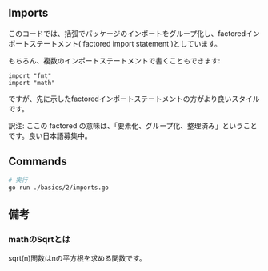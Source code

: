 ## Imports
このコードでは、括弧でパッケージのインポートをグループ化し、factoredインポートステートメント( factored import statement )としています。

もちろん、複数のインポートステートメントで書くこともできます:

```
import "fmt"
import "math"
```

ですが、先に示したfactoredインポートステートメントの方がより良いスタイルです。

訳注: ここの factored の意味は、「要素化、グループ化、整理済み」ということです。良い日本語募集中。

## Commands

```zsh
# 実行
go run ./basics/2/imports.go
```
## 備考
### mathのSqrtとは

sqrt(n)関数はnの平方根を求める関数です。
